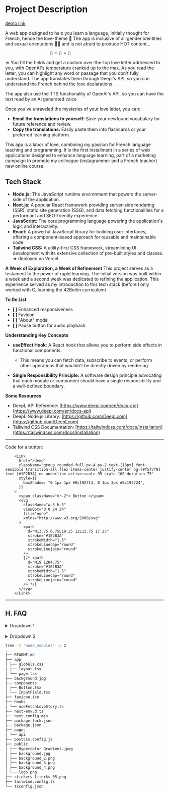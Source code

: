 # Project Description

[demo link](https://loveletter-seven.vercel.app/)

A web app designed to help you learn a language, initially thought for French, hence the love-theme 🥖 The app is inclusive of all gender identities and sexual orientations 🏳️‍🌈 and is not afraid to produce HOT content...

    					🥖 + 🍑 = 💌

=> You fill the fields and get a custom over-the-top love letter addressed to you, with OpenAI's temperature cranked up to the max.
As you read the letter, you can highlight any word or passage that you don't fully understand. The app translates them through Deepl's API, so you can understand the French behind the love declarations.

The app also use the TTS functionality of OpenAI's API, so you can have the text read by an AI generated voice

Once you've unraveled the mysteries of your love letter, you can:

- **Email the translations to yourself:** Save your newfound vocabulary for future reference and review.
- **Copy the translations:** Easily paste them into flashcards or your preferred learning platform.

This app is a labor of love, combining my passion for French language teaching and programming. It is the first installment in a series of web applications designed to enhance language learning, part of a marketing campaign to promote my colleague (instagrammer and a French teacher) new online course.

## Tech Stack

- **Node.js:** The JavaScript runtime environment that powers the server-side of the application.
- **Next.js:** A popular React framework providing server-side rendering (SSR), static site generation (SSG), and data fetching functionalities for a performant and SEO-friendly experience.
- **JavaScript:** The core programming language powering the application's logic and interactivity.
- **React:** A powerful JavaScript library for building user interfaces, offering a component-based approach for reusable and maintainable code.
- **Tailwind CSS:** A utility-first CSS framework, streamlining UI development with its extensive collection of pre-built styles and classes.
  => deployed on Vercel

**A Week of Exploration, a Week of Refinement**
This project serves as a testament to the power of rapid learning. The initial version was built within a week and a second week was dedicated to refining the application. This experience served as my introduction to this tech stack (before I only worked with C, learning the 42Berlin curriculum)

**To Do List**

- **[ ]** Enhanced responsiveness
- **[ ]** Favicon
- **[ ]** "About" modal
- **[ ]** Pause button for audio playback

**Understanding Key Concepts**

- **useEffect Hook:** A React hook that allows you to perform side effects in functional components.

  - This means you can fetch data, subscribe to events, or perform other operations that wouldn't be directly driven by rendering.

- **Single Responsibility Principle:** A software design principle advocating that each module or component should have a single responsibility and a well-defined boundary.

**Some Resources**

- DeepL API Reference: [https://www.deepl.com/en/docs-api](https://www.deepl.com/en/docs-api)
- DeepL Node.js Library: [https://github.com/DeepLcom](https://github.com/DeepLcom)
- Tailwind CSS Documentation: [https://tailwindcss.com/docs/installation](https://tailwindcss.com/docs/installation)

---

Code for a button:

        <Link
          href="/demo"
          className="group rounded-full px-4 py-2 text-[13px] font-semibold transition-all flex items-center justify-center bg-[#f5f7f9] text-[#1E2B3A] no-underline active:scale-95 scale-100 duration-75"
          style={{
            boxShadow: "0 1px 1px #0c192714, 0 1px 3px #0c192724",
          }}
        >
          <span className="mr-2"> Button </span>
          <svg
            className="w-5 h-5"
            viewBox="0 0 24 24"
            fill="none"
            xmlns="http://www.w3.org/2000/svg"
          >
            <path
              d="M13.75 6.75L19.25 12L13.75 17.25"
              stroke="#1E2B3A"
              strokeWidth="1.5"
              strokeLinecap="round"
              strokeLinejoin="round"
            />
            {/* <path
              d="M19 12H4.75"
              stroke="#1E2B3A"
              strokeWidth="1.5"
              strokeLinecap="round"
              strokeLinejoin="round"
            /> */}
          </svg>
        </Link>

---

## H. FAQ

<details>
  <summary>Dropdown 1</summary>
  <br/>
content
</details>
<br/>
<details>
  <summary>Dropdown 2</summary>
  <br/>  
  Content
</details>

```bash
tree -I 'node_modules' -L 2
.
├── README.md
├── app
│ ├── globals.css
│ ├── layout.tsx
│ └── page.tsx
├── background.jpg
├── components
│ ├── Button.tsx
│ └── InputField.tsx
├── favicon.ico
├── hooks
│ └── useFetchLoveStory.ts
├── next-env.d.ts
├── next.config.mjs
├── package-lock.json
├── package.json
├── pages
│ └── api
├── postcss.config.js
├── public
│ ├── Hypercolor Gradient.jpeg
│ ├── background.jpg
│ ├── background_2.png
│ ├── background_3.png
│ ├── background_4.png
│ └── logo.png
├── stickers literks-05.png
├── tailwind.config.ts
└── tsconfig.json
```
